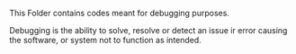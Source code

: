 This Folder contains codes meant for debugging purposes.

Debugging is the ability to solve, resolve or detect an issue ir error causing the software, or system not to function as intended.

